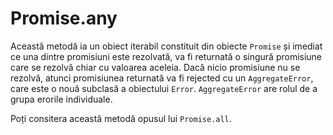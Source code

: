 # Promise.any

Această metodă ia un obiect iterabil constituit din obiecte `Promise` și imediat ce una dintre promisiuni este rezolvată, va fi returnată o singură promisiune care se rezolvă chiar cu valoarea aceleia.
Dacă nicio promisiune nu se rezolvă, atunci promisiunea returnată va fi rejected cu un `AggregateError`, care este o nouă subclasă a obiectului `Error`. `AggregateError` are rolul de a grupa erorile individuale.

Poți consitera această metodă opusul lui `Promise.all`.
